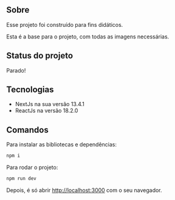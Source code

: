 ## Sobre

Esse projeto foi construído para fins didáticos.

Esta é a base para o projeto, com todas as imagens necessárias.

## Status do projeto

Parado!

## Tecnologias

- NextJs na sua versão 13.4.1
- ReactJs na versão 18.2.0

## Comandos

Para instalar as bibliotecas e dependências:

```bash
npm i
```

Para rodar o projeto:

```bash
npm run dev
```

Depois, é só abrir [http://localhost:3000](http://localhost:3000) com o seu navegador.
